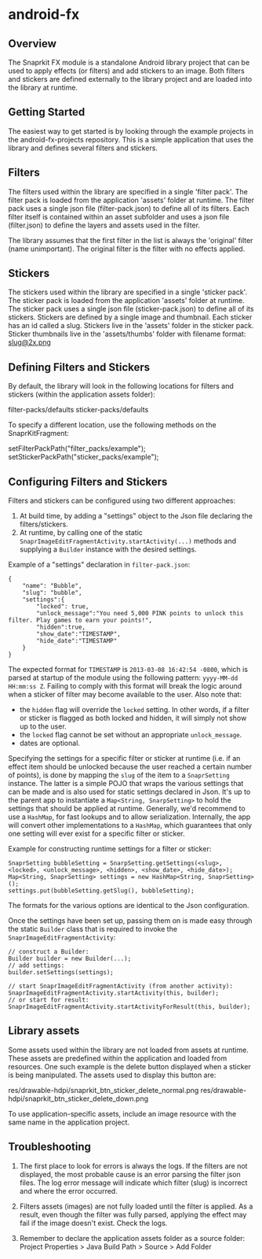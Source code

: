 android-fx
==========

Overview
----------------------

The Snaprkit FX module is a standalone Android library project that can be used to apply effects (or filters) and add stickers to an image. Both filters and stickers are defined externally to the library project and are loaded into the library at runtime.


Getting Started
----------------------

The easiest way to get started is by looking through the example projects in the android-fx-projects repository. This is a simple application that uses the library and defines several filters and stickers.


Filters
----------------------

The filters used within the library are specified in a single 'filter pack'. The filter pack is loaded from the application 'assets' folder at runtime. The filter pack uses a single json file (filter-pack.json) to define all of its filters. Each filter itself is contained within an asset subfolder and uses a json file (filter.json) to define the layers and assets used in the filter.

The library assumes that the first filter in the list is always the 'original' filter (name unimportant). The original filter is the filter with no effects applied.


Stickers
----------------------

The stickers used within the library are specified in a single 'sticker pack'. The sticker pack is loaded from the application 'assets' folder at runtime. The sticker pack uses a single json file (sticker-pack.json) to define all of its stickers. Stickers are defined by a single image and thumbnail. Each sticker has an id called a slug. Stickers live in the 'assets' folder in the sticker pack. Sticker thumbnails live in the 'assets/thumbs' folder with filename format: slug@2x.png


Defining Filters and Stickers
----------------------

By default, the library will look in the following locations for filters and stickers (within the application assets folder):

filter-packs/defaults
sticker-packs/defaults

To specify a different location, use the following methods on the SnaprKitFragment:

setFilterPackPath("filter_packs/example");
setStickerPackPath("sticker_packs/example");

Configuring Filters and Stickers
----------------------

Filters and stickers can be configured using two different approaches:

1. At build time, by adding a "settings" object to the Json file declaring the filters/stickers.
2. At runtime, by calling one of the static `SnaprImageEditFragmentActivity.startActivity(...)` methods and supplying a `Builder` instance with the desired settings.

Example of a "settings" declaration in `filter-pack.json`:

	{
	    "name": "Bubble",
	    "slug": "bubble",
	    "settings":{
	        "locked": true,
	        "unlock_message":"You need 5,000 PINK points to unlock this filter. Play games to earn your points!",
	        "hidden":true,
			"show_date":"TIMESTAMP",
			"hide_date":"TIMESTAMP"
	    }
	}
	
The expected format for `TIMESTAMP` is `2013-03-08 16:42:54 -0800`, which is parsed at startup of the module using the following pattern: `yyyy-MM-dd HH:mm:ss Z`. Failing to comply with this format will break the logic around when a sticker of filter may become available to the user.
Also note that:

- the `hidden` flag will override the `locked` setting. In other words, if a filter or sticker is flagged as both locked and hidden, it will simply not show up to the user.
- the `locked` flag cannot be set without an appropriate `unlock_message`.
- dates are optional.

Specifying the settings for a specific filter or sticker at runtime (i.e. if an effect item should be unlocked because the user reached a certain number of points), is done by mapping the `slug` of the item to a `SnaprSetting` instance. The latter is a simple POJO that wraps the various settings that can be made and is also used for static settings declared in Json.
It's up to the parent app to instantiate a `Map<String, SnarpSetting>` to hold the settings that should be applied at runtime. Generally, we'd recommend to use a `HashMap`, for fast lookups and to allow serialization. Internally, the app will convert other implementations to a `HashMap`, which guarantees that only one setting will ever exist for a specific filter or sticker.

Example for constructing runtime settings for a filter or sticker:

	SnaprSetting bubbleSetting = SnarpSetting.getSettings(<slug>, <locked>, <unlock_message>, <hidden>, <show_date>, <hide_date>);
	Map<String, SnaprSetting> settings = new HashMap<String, SnaprSetting>();
	settings.put(bubbleSetting.getSlug(), bubbleSetting);

The formats for the various options are identical to the Json configuration.

Once the settings have been set up, passing them on is made easy through the static `Builder` class that is required to invoke the `SnaprImageEditFragmentActivity`:

	// construct a Builder:
	Builder builder = new Builder(...);
	// add settings:
	builder.setSettings(settings);
	
	// start SnaprImageEditFragmentActivity (from another activity):
	SnaprImageEditFragmentActivity.startActivity(this, builder);
	// or start for result:
	SnaprImageEditFragmentActivity.startActivityForResult(this, builder);

Library assets
----------------------

Some assets used within the library are not loaded from assets at runtime. These assets are predefined within the application and loaded from resources. One such example is the delete button displayed when a sticker is being manipulated. The assets used to display this button are:

res/drawable-hdpi/snaprkit_btn_sticker_delete_normal.png
res/drawable-hdpi/snaprkit_btn_sticker_delete_down.png

To use application-specific assets, include an image resource with the same name in the application project.


Troubleshooting
----------------------

1. The first place to look for errors is always the logs. If the filters are not displayed, the most probable cause is an error parsing the filter json files. The log error message will indicate which filter (slug) is incorrect and where the error occurred.

2. Filters assets (images) are not fully loaded until the filter is applied. As a result, even though the filter was fully parsed, applying the effect may fail if the image doesn't exist. Check the logs.

3. Remember to declare the application assets folder as a source folder:
Project Properties > Java Build Path > Source > Add Folder
